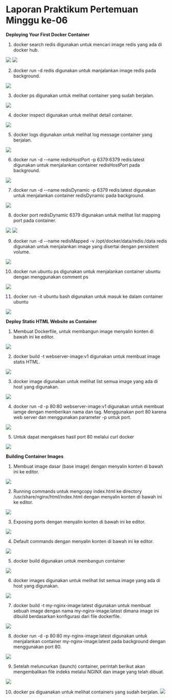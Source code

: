 # Laporan Praktikum Pertemuan Minggu ke-06

**Deploying Your First Docker Container**

1. docker search redis digunakan untuk mencari image redis yang ada di docker hub.

![](tcc-4/6-1.png)
![](tcc-4/6-2.png)

2. docker run -d redis digunakan untuk manjalankan image redis pada background.

![](tcc-4/6-3.png)

3. docker ps digunakan untuk melihat container yang sudah berjalan.

![](tcc-4/6-4.png)

4. docker inspect digunakan untuk melihat detail container.

![](tcc-4/6-5.png)

5. docker logs digunakan untuk melihat log message container yang berjalan.

![](tcc-4/6-6.png)

6. docker run -d --name redisHostPort -p 6379:6379 redis:latest digunakan untuk menjalankan container redisHostPort pada background.

![](tcc-4/6-7.png)

7. docker run -d --name redisDynamic -p 6379 redis:latest digunakan untuk menjalankan container redisDynamic pada background.

![](tcc-4/6-8.png)

8. docker port redisDynamic 6379 digunakan untuk melihat list mapping port pada container.

![](tcc-4/6-9.png)
![](tcc-4/6-10.png)

9. docker run -d --name redisMapped -v /opt/docker/data/redis:/data redis digunakan untuk menjalankan image yang disertai dengan persistent volume.

![](tcc-4/6-11.png)

10. docker run ubuntu ps digunakan untuk menjalankan container ubuntu dengan menggunakan comment ps

![](tcc-4/6-12.png)

11. docker run -it ubuntu bash digunakan untuk masuk ke dalam container ubuntu

![](tcc-4/6-13.png)

**Deploy Static HTML Website as Container**
1. Membuat Dockerfile, untuk membangun image menyalin konten di bawah ini ke editor.

![](tcc-4/6-21.png)

2. docker build -t webserver-image:v1 digunakan untuk membuat image statis HTML.

![](tcc-4/6-22.png)

3. docker image digunakan untuk melihat list semua image yang ada di host yang digunakan.

![](tcc-4/6-23.png)

4. docker run -d -p 80:80 webserver-image:v1 digunakan untuk membuat iamge dengan memberikan nama dan tag. Menggunakan port 80 karena web server dan menggunakan parameter -p untuk port.

![](tcc-4/6-24.png)

5. Untuk dapat mengakses hasil port 80 melalui curl docker

![](tcc-4/6-25.png)

**Building Container Images**

1. Membuat image dasar (base image) dengan menyalin konten di bawah ini ke editor.

![](tcc-4/6-26.png)

2. Running commands untuk mengcopy index.html ke directory /usr/share/nginx/html/index.html dengan menyalin konten di bawah ini ke editor.

![](tcc-4/6-27.png)

3. Exposing ports dengan menyalin konten di bawah ini ke editor.

![](tcc-4/6-28.png)

4. Default commands dengan menyalin konten di bawah ini ke editor.

![](tcc-4/6-29.png)

5. docker build digunakan untuk membangun container

![](tcc-4/6-31.png)

6. docker images digunakan untuk melihat list semua image yang ada di host yang digunakan.

![](tcc-4/6-32.png)

7. docker build -t my-nginx-image:latest digunakan untuk membuat sebuah image dengan nama my-nginx-image:latest dimana image ini dibuild berdasarkan konfigurasi dari file dockerfile.

![](tcc-4/6-33.png)

8. docker run -d -p 80:80 my-nginx-image:latest digunakan untuk menjalankan container my-nginx-image:latest pada background dengan menggunakan port 80.

![](tcc-4/6-36.png)

9. Setelah meluncurkan (launch) container, perintah berikut akan mengembalikan file indeks melalui NGINX dan image yang telah dibuat.

![](tcc-4/6-34.png)

10. docker ps diguanakan untuk melihat containers yang sudah berjalan.
![](tcc-4/6-35.png)
